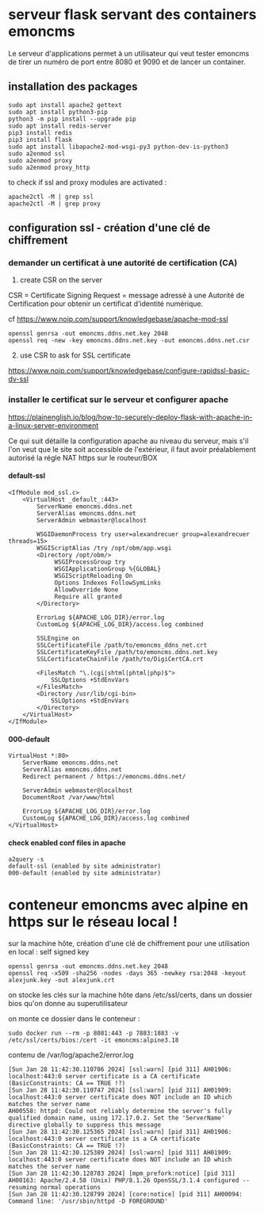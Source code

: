 # serveur flask servant des containers emoncms

Le serveur d'applications permet à un utilisateur qui veut tester emoncms de tirer un numéro de port entre 8080 et 9090 et de lancer un container.


## installation des packages

```
sudo apt install apache2 gettext
sudo apt install python3-pip
python3 -m pip install --upgrade pip
sudo apt install redis-server
pip3 install redis
pip3 install flask
sudo apt install libapache2-mod-wsgi-py3 python-dev-is-python3
sudo a2enmod ssl
sudo a2enmod proxy
sudo a2enmod proxy_http
```
to check if ssl and proxy modules are activated :
```
apache2ctl -M | grep ssl
apache2ctl -M | grep proxy
```
## configuration ssl - création d'une clé de chiffrement

### demander un certificat à une autorité de certification (CA)

1) create CSR on the server

CSR = Certificate Signing Request = message adressé à une Autorité de Certification pour obtenir un certificat d’identité numérique.

cf https://www.noip.com/support/knowledgebase/apache-mod-ssl
```
openssl genrsa -out emoncms.ddns.net.key 2048
openssl req -new -key emoncms.ddns.net.key -out emoncms.ddns.net.csr
```
2) use CSR to ask for SSL certificate

https://www.noip.com/support/knowledgebase/configure-rapidssl-basic-dv-ssl

### installer le certificat sur le serveur et configurer apache

https://plainenglish.io/blog/how-to-securely-deploy-flask-with-apache-in-a-linux-server-environment

Ce qui suit détaille la configuration apache au niveau du serveur, mais s'il l'on veut que le site soit accessible de l'extérieur, il faut avoir préalablement autorisé la régle NAT https sur le routeur/BOX

#### default-ssl

```
<IfModule mod_ssl.c>
    <VirtualHost _default_:443>
        ServerName emoncms.ddns.net
        ServerAlias emoncms.ddns.net
        ServerAdmin webmaster@localhost

        WSGIDaemonProcess try user=alexandrecuer group=alexandrecuer threads=15>
        WSGIScriptAlias /try /opt/obm/app.wsgi
        <Directory /opt/obm/>
             WSGIProcessGroup try
             WSGIApplicationGroup %{GLOBAL}
             WSGIScriptReloading On
             Options Indexes FollowSymLinks
             AllowOverride None
             Require all granted
        </Directory>

        ErrorLog ${APACHE_LOG_DIR}/error.log
        CustomLog ${APACHE_LOG_DIR}/access.log combined

        SSLEngine on
        SSLCertificateFile /path/to/emoncms_ddns_net.crt
        SSLCertificateKeyFile /path/to/emoncms.ddns.net.key
        SSLCertificateChainFile /path/to/DigiCertCA.crt

        <FilesMatch "\.(cgi|shtml|phtml|php)$">
            SSLOptions +StdEnvVars
        </FilesMatch>
        <Directory /usr/lib/cgi-bin>
            SSLOptions +StdEnvVars
        </Directory>
    </VirtualHost>
</IfModule>
```
#### 000-default
```
VirtualHost *:80>
    ServerName emoncms.ddns.net
    ServerAlias emoncms.ddns.net
    Redirect permanent / https://emoncms.ddns.net/

    ServerAdmin webmaster@localhost
    DocumentRoot /var/www/html

    ErrorLog ${APACHE_LOG_DIR}/error.log
    CustomLog ${APACHE_LOG_DIR}/access.log combined
</VirtualHost>
```

#### check enabled conf files in apache

```
a2query -s
default-ssl (enabled by site administrator)
000-default (enabled by site administrator)
```

# conteneur emoncms avec alpine en https sur le réseau local !

sur la machine hôte, création d'une clé de chiffrement pour une utilisation en local : self signed key

```
openssl genrsa -out emoncms.ddns.net.key 2048
openssl req -x509 -sha256 -nodes -days 365 -newkey rsa:2048 -keyout alexjunk.key -out alexjunk.crt
```
on stocke les clés sur la machine hôte dans /etc/ssl/certs, dans un dossier bios qu'on donne au superutilisateur

on monte ce dossier dans le conteneur :
```
sudo docker run --rm -p 8081:443 -p 7883:1883 -v /etc/ssl/certs/bios:/cert -it emoncms:alpine3.18
```

contenu de /var/log/apache2/error.log
```
[Sun Jan 28 11:42:30.110706 2024] [ssl:warn] [pid 311] AH01906: localhost:443:0 server certificate is a CA certificate (BasicConstraints: CA == TRUE !?)
[Sun Jan 28 11:42:30.110747 2024] [ssl:warn] [pid 311] AH01909: localhost:443:0 server certificate does NOT include an ID which matches the server name
AH00558: httpd: Could not reliably determine the server's fully qualified domain name, using 172.17.0.2. Set the 'ServerName' directive globally to suppress this message
[Sun Jan 28 11:42:30.125365 2024] [ssl:warn] [pid 311] AH01906: localhost:443:0 server certificate is a CA certificate (BasicConstraints: CA == TRUE !?)
[Sun Jan 28 11:42:30.125389 2024] [ssl:warn] [pid 311] AH01909: localhost:443:0 server certificate does NOT include an ID which matches the server name
[Sun Jan 28 11:42:30.128783 2024] [mpm_prefork:notice] [pid 311] AH00163: Apache/2.4.58 (Unix) PHP/8.1.26 OpenSSL/3.1.4 configured -- resuming normal operations
[Sun Jan 28 11:42:30.128799 2024] [core:notice] [pid 311] AH00094: Command line: '/usr/sbin/httpd -D FOREGROUND'
```
